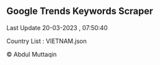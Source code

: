 

## Google Trends Keywords Scraper 
 
Last Update 20-03-2023 , 07:50:40

Country List :
VIETNAM.json



© Abdul Muttaqin 

